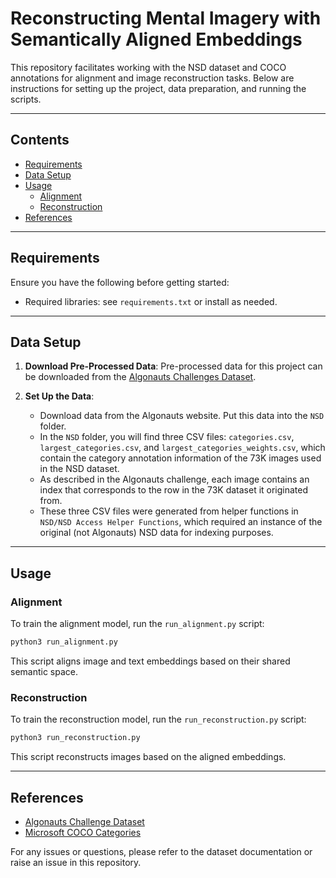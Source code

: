 # Reconstructing Mental Imagery with Semantically Aligned Embeddings

This repository facilitates working with the NSD dataset and COCO annotations for alignment and image reconstruction tasks. Below are instructions for setting up the project, data preparation, and running the scripts.

---

## Contents
- [Requirements](#requirements)
- [Data Setup](#data-setup)
- [Usage](#usage)
  - [Alignment](#alignment)
  - [Reconstruction](#reconstruction)
- [References](#references)

---

## Requirements
Ensure you have the following before getting started:

- Required libraries: see `requirements.txt` or install as needed.

---

## Data Setup

1. **Download Pre-Processed Data**:
   Pre-processed data for this project can be downloaded from the [Algonauts Challenges Dataset](http://algonauts.csail.mit.edu). 

2. **Set Up the Data**:
   - Download data from the Algonauts website. Put this data into the `NSD` folder.
   - In the `NSD` folder, you will find three CSV files: `categories.csv`, `largest_categories.csv`, and `largest_categories_weights.csv`, which contain the category annotation information of the 73K images used in the NSD dataset.
   - As described in the Algonauts challenge, each image contains an index that corresponds to the row in the 73K dataset it originated from.
   - These three CSV files were generated from helper functions in `NSD/NSD Access Helper Functions`, which required an instance of the original (not Algonauts) NSD data for indexing purposes.

---

## Usage

### Alignment

To train the alignment model, run the `run_alignment.py` script:

```bash
python3 run_alignment.py
```

This script aligns image and text embeddings based on their shared semantic space.

### Reconstruction

To train the reconstruction model, run the `run_reconstruction.py` script:

```bash
python3 run_reconstruction.py
```

This script reconstructs images based on the aligned embeddings.

---

## References

- [Algonauts Challenge Dataset](http://algonauts.csail.mit.edu)
- [Microsoft COCO Categories](https://cocodataset.org/#home)

For any issues or questions, please refer to the dataset documentation or raise an issue in this repository.

